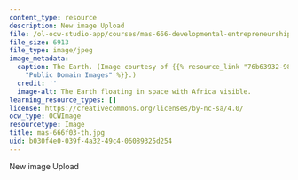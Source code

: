 ```yaml
---
content_type: resource
description: New image Upload
file: /ol-ocw-studio-app/courses/mas-666-developmental-entrepreneurship-fall-2003/b030f4e0039f4a3249c406089325d254_mas-666f03-th.jpg
file_size: 6913
file_type: image/jpeg
image_metadata:
  caption: The Earth. (Image courtesy of {{% resource_link "76b63932-9848-4e34-b5ea-aafa33ddf385"
    "Public Domain Images" %}}.)
  credit: ''
  image-alt: The Earth floating in space with Africa visible.
learning_resource_types: []
license: https://creativecommons.org/licenses/by-nc-sa/4.0/
ocw_type: OCWImage
resourcetype: Image
title: mas-666f03-th.jpg
uid: b030f4e0-039f-4a32-49c4-06089325d254
---
```

New image Upload